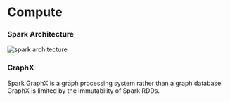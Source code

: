 # Compute

### Spark Architecture
![spark architecture](./images/spark_architecture.png)

### GraphX
Spark GraphX is a graph processing system rather than a graph database. GraphX is limited by the immutability of Spark RDDs.


